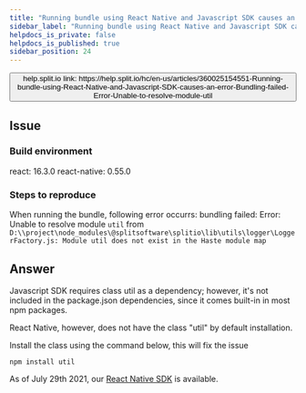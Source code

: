 ```yaml
---
title: "Running bundle using React Native and Javascript SDK causes an error. Bundling failed: Error: Unable to resolve module `util`"
sidebar_label: "Running bundle using React Native and Javascript SDK causes an error. Bundling failed: Error: Unable to resolve module `util`"
helpdocs_is_private: false
helpdocs_is_published: true
sidebar_position: 24
---
```


<p>
  <button style={{borderRadius:'8px', border:'1px', fontFamily:'Courier New', fontWeight:'800', textAlign:'left'}}> help.split.io link: https://help.split.io/hc/en-us/articles/360025154551-Running-bundle-using-React-Native-and-Javascript-SDK-causes-an-error-Bundling-failed-Error-Unable-to-resolve-module-util </button>
</p>

## Issue

### Build environment

react: 16.3.0
react-native: 0.55.0

### Steps to reproduce

When running the bundle, following error occurrs: bundling failed: Error: Unable to resolve module `util` from `D:\\project\node_modules\@splitsoftware\splitio\lib\utils\logger\LoggerFactory.js: Module util does not exist in the Haste module map`

## Answer

Javascript SDK requires class util as a dependency; however, it's not included in the package.json dependencies, since it comes built-in in most npm packages.

React Native, however, does not have the class "util" by default installation.

Install the class using the command below, this will fix the issue
```
npm install util
```

As of July 29th 2021, our [React Native SDK](https://help.split.io/hc/en-us/articles/4406066357901-React-Native-SDK) is available.
